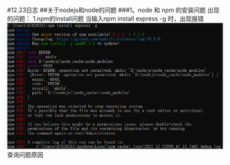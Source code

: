 #12.23日志
##关于nodejs和node的问题
###1。node 和 npm 的安装问题
出现的问题：
1.npm的install问题
当输入npm install express -g 时，出现报错
![](4.png )
查询问题原因